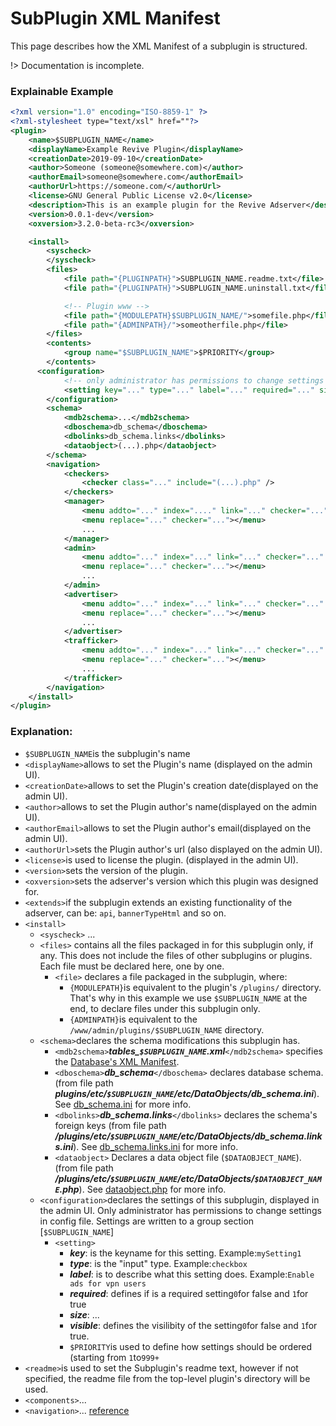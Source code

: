 # SubPlugin XML Manifest
This page describes how the XML Manifest of a subplugin is structured.

!> Documentation is incomplete.

### Explainable Example
```xml
<?xml version="1.0" encoding="ISO-8859-1" ?>
<?xml-stylesheet type="text/xsl" href=""?>
<plugin>
    <name>$SUBPLUGIN_NAME</name>
    <displayName>Example Revive Plugin</displayName>
    <creationDate>2019-09-10</creationDate>
    <author>Someone (someone@somewhere.com)</author>
    <authorEmail>someone@somewhere.com</authorEmail>
    <authorUrl>https://someone.com/</authorUrl>
    <license>GNU General Public License v2.0</license>
    <description>This is an example plugin for the Revive Adserver</description>
    <version>0.0.1-dev</version>
    <oxversion>3.2.0-beta-rc3</oxversion>

    <install>
        <syscheck>
        </syscheck>
        <files>
            <file path="{PLUGINPATH}">SUBPLUGIN_NAME.readme.txt</file>
            <file path="{PLUGINPATH}">SUBPLUGIN_NAME.uninstall.txt</file>

            <!-- Plugin www -->
            <file path="{MODULEPATH}$SUBPLUGIN_NAME/">somefile.php</file>
            <file path="{ADMINPATH}/">someotherfile.php</file>
        </files>
        <contents>
            <group name="$SUBPLUGIN_NAME">$PRIORITY</group>
        </contents>
      <configuration>
            <!-- only administrator has permissions to change settings in config file -->
            <setting key="..." type="..." label="..." required="..." size="..." visible="...">$PRIORITY</setting>
        </configuration>
        <schema>
            <mdb2schema>...</mdb2schema>
            <dboschema>db_schema</dboschema>
            <dbolinks>db_schema.links</dbolinks>
            <dataobject>(...).php</dataobject>
        </schema>
        <navigation>
            <checkers>
                <checker class="..." include="(...).php" />
            </checkers>
            <manager>
                <menu addto="..." index="...." link="..." checker="..." helplink="...">$LABEL</menu>
                <menu replace="..." checker="..."></menu>
                ...
            </manager>
            <admin>
                <menu addto="..." index="..." link="..." checker="..." helplink="...">$LABEL</menu>
                <menu replace="..." checker="..."></menu>
                ...
            </admin>
            <advertiser>
                <menu addto="..." index="..." link="..." checker="..." helplink="...">$LABEL</menu>
                <menu replace="..." checker="..."></menu>
                ...
            </advertiser>
            <trafficker>
                <menu addto="..." index="..." link="..." checker="..." helplink="...">$LABEL</menu>
                <menu replace="..." checker="..."></menu>
                ...
            </trafficker>
        </navigation>
    </install>
</plugin>
```
### Explanation:
- `$SUBPLUGIN_NAME`is the subplugin's name
- `<displayName>`allows to set the Plugin's name (displayed on the admin UI).
- `<creationDate>`allows to set the Plugin's creation date(displayed on the admin UI).
- `<author>`allows to set the Plugin author's name(displayed on the admin UI).
- `<authorEmail>`allows to set the Plugin author's email(displayed on the admin UI).
- `<authorUrl>`sets the Plugin author's url (also displayed on the admin UI).
- `<license>`is used to license the plugin. (displayed in the admin UI).
- `<version>`sets the version of the plugin.
- `<oxversion>`sets the adserver's version which this plugin was designed for.
- `<extends>`if the subplugin extends an existing functionality of the adserver, can be: `api`, `bannerTypeHtml` and so on.
- `<install>`
    - `<syscheck>` ...
    - `<files>` contains all the files packaged in for this subplugin only, if any. This does not include the files of other subplugins or plugins. Each file must be declared here, one by one.
        - `<file>` declares a file packaged in the subplugin, where:
            - `{MODULEPATH}`is equivalent to the plugin's `/plugins/` directory. That's why in this example we use `$SUBPLUGIN_NAME` at the end, to declare files under this subplugin only. 
            - `{ADMINPATH}`is equivalent to the `/www/admin/plugins/$SUBPLUGIN_NAME` directory. 
    - `<schema>`declares the schema modifications this subplugin has.
        - `<mdb2schema>`***tables_`$SUBPLUGIN_NAME`.xml***`</mdb2schema>` specifies the [Database's XML Manifest](/plugins/database/manifest). 
        - `<dboschema>`***db_schema***`</dboschema>` declares database schema. (from file path ***plugins/etc/`$SUBPLUGIN_NAME`/etc/DataObjects/db_schema.ini***). See [db_schema.ini](plugins/database/autogenerated/db_schema.ini) for more info.
        - `<dbolinks>`***db_schema.links***`</dbolinks>` declares the schema's foreign keys (from file path ***/plugins/etc/`$SUBPLUGIN_NAME`/etc/DataObjects/db_schema.links.ini***). See [db_schema.links.ini](/plugins/database/autogenerated/db_schema.links.ini) for more info.
        - `<dataobject>` Declares a data object file (`$DATAOBJECT_NAME`). (from file path ***/plugins/etc/`$SUBPLUGIN_NAME`/etc/DataObjects/`$DATAOBJECT_NAME`.php***). See [dataobject.php](/plugins/database/autogenerated/dataobject.php) for more info.
    - `<configuration>`declares the settings of this subplugin, displayed in the admin UI. 
    Only administrator has permissions to change settings in config file. Settings are written to a group section [`$SUBPLUGIN_NAME`]
        - `<setting>`
            * ***key***: is the keyname for this setting. Example:`mySetting1`
            * ***type***: is the "input" type. Example:`checkbox`
            * ***label***: is to describe what this setting does. Example:`Enable ads for vpn users`
            * ***required***: defines if is a required setting`0`for false and `1`for true 
            * ***size***: ...
            * ***visible***: defines the visilibity of the setting`0`for false and `1`for true.
            * `$PRIORITY`is used to define how settings should be ordered (starting from `1`to`999+`
- `<readme>`is used to set the Subplugin's readme text, however if not specified, the readme file from the top-level plugin's directory will be used.
- `<components>`...
- `<navigation>`... [reference](https://github.com/revive-adserver/revive-adserver/blob/master/plugins_repo/openXVideoAds/plugins/etc/videoReport/videoReport.xml)




